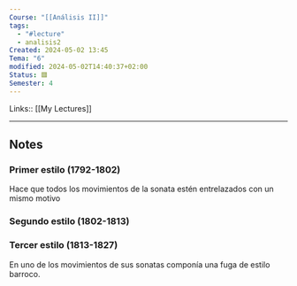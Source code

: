 ```yaml
---
Course: "[[Análisis II]]"
tags:
  - "#lecture"
  - analisis2
Created: 2024-05-02 13:45
Tema: "6"
modified: 2024-05-02T14:40:37+02:00
Status: 🟥
Semester: 4
---
```

Links:: [[My Lectures]]
___

## Notes

### Primer estilo (1792-1802)

Hace que todos los movimientos de la sonata estén entrelazados con un mismo motivo


### Segundo estilo (1802-1813)


### Tercer estilo (1813-1827)

En uno de los movimientos de sus sonatas componía una fuga de estilo barroco.

